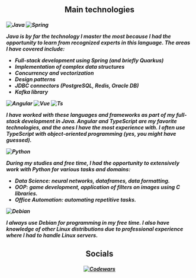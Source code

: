 <h2 align="center"> Main technologies </h2>

<h5>

  ![Java](https://img.shields.io/badge/Java-ED8B00?style=for-the-badge&logo=openjdk&logoColor=white)
  ![Spring](https://img.shields.io/badge/Spring-6DB33F?style=for-the-badge&logo=spring&logoColor=white)

  Java is by far the technology I master the most because I had the opportunity to learn from recognized experts in this language. The areas I have covered include:

  - Full-stack development using Spring (and briefly Quarkus)
  - Implementation of complex data structures
  - Concurrency and vectorization
  - Design patterns
  - JDBC connectors (PostgreSQL, Redis, Oracle DB)
  - Kafka library

  ![Angular](https://img.shields.io/badge/Angular-DD0031?style=for-the-badge&logo=angular&logoColor=white)
  ![Vue](https://img.shields.io/badge/Vue.js-35495E?style=for-the-badge&logo=vue.js&logoColor=4FC08D)
  ![Ts](https://img.shields.io/badge/TypeScript-007ACC?style=for-the-badge&logo=typescript&logoColor=white)

  I have worked with these languages and frameworks as part of my full-stack development in Java. Angular and TypeScript are my favorite technologies, and the ones I have the most experience with. I often use TypeScript with object-oriented programming (yes, you might have guessed).
  
  ![Python](https://img.shields.io/badge/Python-3776AB?style=for-the-badge&logo=python&logoColor=white)
  
  During my studies and free time, I had the opportunity to extensively work with Python for various tasks and domains:
  
  - Data Science: neural networks, dataframes, data formatting.
  - OOP: game development, application of filters on images using C libraries.
  - Office Automation: automating repetitive tasks.

  ![Debian](https://img.shields.io/badge/Debian-A81D33?style=for-the-badge&logo=debian&logoColor=white)
  
  I always use Debian for programming in my free time. I also have knowledge of other Linux distributions due to professional experience where I had to handle Linux servers.

</h5>

<h2 align="center"> Socials </h2>

<h5 align="center">

  [![Codewars](https://img.shields.io/badge/Codewars-B1361E?style=for-the-badge&logo=Codewars&logoColor=white)](https://www.codewars.com/users/Sekelenao)

</h5>


